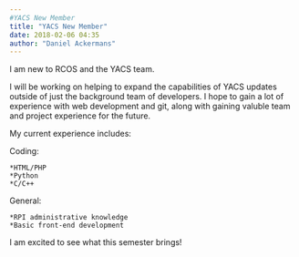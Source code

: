 ```yaml
---
#YACS New Member
title: "YACS New Member"
date: 2018-02-06 04:35
author: "Daniel Ackermans"
---
```


I am new to RCOS and the YACS team.

I will be working on helping to expand the capabilities of YACS updates outside of just the background team of developers. I hope to gain a lot of experience with web development and git, along with gaining valuble team and project experience for the future.

My current experience includes:

Coding:

	*HTML/PHP
	*Python
	*C/C++

General:

	*RPI administrative knowledge
	*Basic front-end development

I am excited to see what this semester brings!
